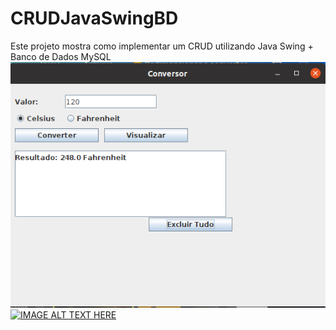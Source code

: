 # CRUDJavaSwingBD
Este projeto mostra como implementar um CRUD utilizando Java Swing + Banco de Dados MySQL
<img src="img/demonstracao.png" alt="Demonstração da Aplicação">
[![IMAGE ALT TEXT HERE](https://img.youtube.com/vi/51tulDzs8Rk/0.jpg)](https://www.youtube.com/watch?v=51tulDzs8Rk)
